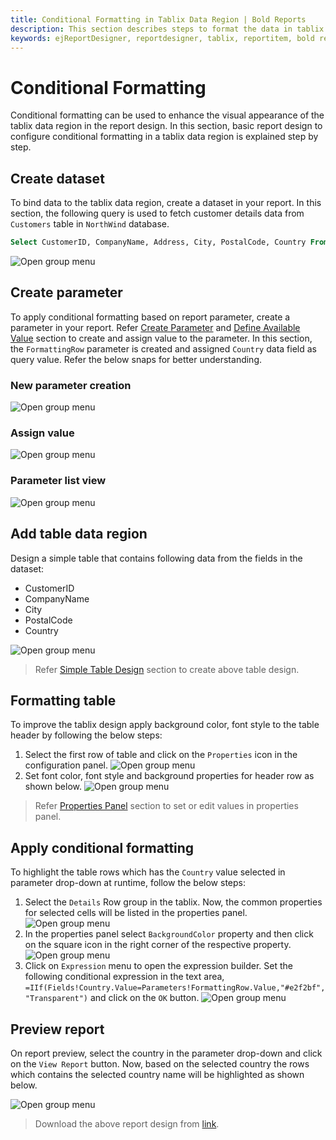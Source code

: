 ```yaml
---
title: Conditional Formatting in Tablix Data Region | Bold Reports
description: This section describes steps to format the data in tablix data region to enhance its visual appearance in Bold Report Designer
keywords: ejReportDesigner, reportdesigner, tablix, reportitem, bold reports, documentation, help, ej, user guide, demo, samples, bold reports, bold reporting
---
```


# Conditional Formatting

Conditional formatting can be used to enhance the visual appearance of the tablix data region in the report design. In this section, basic report design to configure conditional formatting in a tablix data region is explained step by step.

## Create dataset

To bind data to the tablix data region, create a dataset in your report. In this section, the following query is used to fetch customer details data from `Customers` table in `NorthWind` database.

```sql
Select CustomerID, CompanyName, Address, City, PostalCode, Country From Customers
```

![Open group menu](/static/assets/on-premise/images/report-designer/report-items/tablix-conditional-formatting/dataset-list-view.png)

## Create parameter

To apply conditional formatting based on report parameter, create a parameter in your report. Refer [Create Parameter](./../../../report-parameters/add/#create-parameter) and [Define Available Value](./../../../report-parameters/define-available-values-for-parameter/#query-values) section to create and assign value to the parameter. In this section, the `FormattingRow` parameter is created and assigned `Country` data field as query value. Refer the below snaps for better understanding.

### New parameter creation

![Open group menu](/static/assets/on-premise/images/report-designer/report-items/tablix-conditional-formatting/parameter-creation-panel.png)

### Assign value

![Open group menu](/static/assets/on-premise/images/report-designer/report-items/tablix-conditional-formatting/assign-available-value.png)

### Parameter list view

![Open group menu](/static/assets/on-premise/images/report-designer/report-items/tablix-conditional-formatting/parameter-list-view.png)

## Add table data region

Design a simple table that contains following data from the fields in the dataset:

* CustomerID
* CompanyName
* City
* PostalCode
* Country

![Open group menu](/static/assets/on-premise/images/report-designer/report-items/tablix-conditional-formatting/initial-design.png)

> Refer [Simple Table Design](./../../../report-items/tablix/design-ssrs-rdl-report-using-table/) section to create above table design.

## Formatting table

To improve the tablix design apply background color, font style to the table header by following the below steps:

1. Select the first row of table and click on the `Properties` icon in the configuration panel.
![Open group menu](/static/assets/on-premise/images/report-designer/report-items/tablix-conditional-formatting/set-cell-properties.png)
2. Set font color, font style and background properties for header row as shown below.
![Open group menu](/static/assets/on-premise/images/report-designer/report-items/tablix-conditional-formatting/set-cell-properties-output.png)

> Refer [Properties Panel](./../../../compose-report/properties-panel/) section to set or edit values in properties panel.

## Apply conditional formatting

To highlight the table rows which has the `Country` value selected in parameter drop-down at runtime, follow the below steps:

1. Select the `Details` Row group in the tablix. Now, the common properties for selected cells will be listed in the properties panel.
![Open group menu](/static/assets/on-premise/images/report-designer/report-items/tablix-conditional-formatting/select-details-group.png)
2. In the properties panel select `BackgroundColor` property and then click on the square icon in the right corner of the respective property.
![Open group menu](/static/assets/on-premise/images/report-designer/report-items/tablix-conditional-formatting/open-expression-menu-in-background-color-property.png)
3. Click on `Expression` menu to open the expression builder. Set the following conditional expression in the text area, `=IIf(Fields!Country.Value=Parameters!FormattingRow.Value,"#e2f2bf","Transparent")` and click on the `OK` button.
![Open group menu](/static/assets/on-premise/images/report-designer/report-items/tablix-conditional-formatting/set-condition-for-background-property.png)

## Preview report

On report preview, select the country in the parameter drop-down and click on the `View Report` button. Now, based on the selected country the rows which contains the selected country name will be highlighted as shown below.

![Open group menu](/static/assets/on-premise/images/report-designer/report-items/tablix-conditional-formatting/conditional-fomatting-output.png)

> Download the above report design from [link](https://github.com/boldreports/resources/tree/master/docs/report-designer/tablix/conditional-formatting-tablix-data-region.rdl).